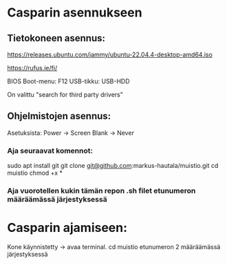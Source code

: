 # Casparin asennukseen

## Tietokoneen asennus:
https://releases.ubuntu.com/jammy/ubuntu-22.04.4-desktop-amd64.iso

https://rufus.ie/fi/

BIOS Boot-menu: F12
USB-tikku: USB-HDD

On valittu "search for third party drivers"


## Ohjelmistojen asennus:

Asetuksista: Power -> Screen Blank -> Never

### Aja seuraavat komennot:

sudo apt install git
git clone git@github.com:markus-hautala/muistio.git
cd muistio
chmod +x *

### Aja vuorotellen kukin tämän repon .sh filet etunumeron määräämässä järjestyksessä


# Casparin ajamiseen:
Kone käynnistetty -> avaa terminal.
cd muistio
etunumeron 2 määräämässä järjestyksessä